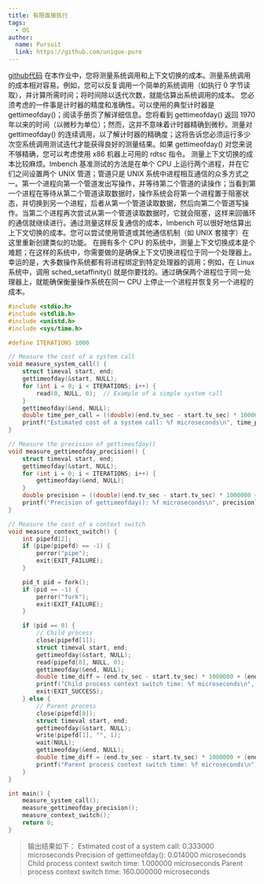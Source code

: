 ```yaml
---
title: 有限直接执行
tags: 
  - OS
author: 
  name: Pursuit
  link: https://github.com/unique-pure
---
```

[github代码](https://github.com/unique-pure/ostep/blob/main/Virtualization/03.Mechanism%3A%20Limited%20Direct%20Execution/README.md)
在本作业中，您将测量系统调用和上下文切换的成本。测量系统调用的成本相对容易。例如，您可以反复调用一个简单的系统调用（如执行 0 字节读取），并计算所需时间；将时间除以迭代次数，就能估算出系统调用的成本。
您必须考虑的一件事是计时器的精度和准确性。可以使用的典型计时器是 gettimeofday()；阅读手册页了解详细信息。您将看到 gettimeofday() 返回 1970 年以来的时间（以微秒为单位）；然而，这并不意味着计时器精确到微秒。测量对 gettimeofday() 的连续调用，以了解计时器的精确度；这将告诉您必须运行多少次空系统调用测试迭代才能获得良好的测量结果。如果 gettimeofday() 对您来说不够精确，您可以考虑使用 x86 机器上可用的 rdtsc 指令。
测量上下文切换的成本比较麻烦。lmbench 基准测试的方法是在单个 CPU 上运行两个进程，并在它们之间设置两个 UNIX 管道；管道只是 UNIX 系统中进程相互通信的众多方式之一。第一个进程向第一个管道发出写操作，并等待第二个管道的读操作；当看到第一个进程在等待从第二个管道读取数据时，操作系统会将第一个进程置于阻塞状态，并切换到另一个进程，后者从第一个管道读取数据，然后向第二个管道写操作。当第二个进程再次尝试从第一个管道读取数据时，它就会阻塞，这样来回循环的通信就继续进行。通过测量这样反复通信的成本，lmbench 可以很好地估算出上下文切换的成本。您可以尝试使用管道或其他通信机制（如 UNIX 套接字）在这里重新创建类似的功能。
在拥有多个 CPU 的系统中，测量上下文切换成本是个难题；在这样的系统中，你需要做的是确保上下文切换进程位于同一个处理器上。幸运的是，大多数操作系统都有将进程绑定到特定处理器的调用；例如，在 Linux 系统中，调用 sched_setaffinity() 就是你要找的。通过确保两个进程位于同一处理器上，就能确保衡量操作系统在同一 CPU 上停止一个进程并恢复另一个进程的成本。
```c
#include <stdio.h>
#include <stdlib.h>
#include <unistd.h>
#include <sys/time.h>

#define ITERATIONS 1000

// Measure the cost of a system call
void measure_system_call() {
    struct timeval start, end;
    gettimeofday(&start, NULL);
    for (int i = 0; i < ITERATIONS; i++) {
        read(0, NULL, 0);  // Example of a simple system call
    }
    gettimeofday(&end, NULL);
    double time_per_call = ((double)(end.tv_sec - start.tv_sec) * 1000000 + (end.tv_usec - start.tv_usec)) / ITERATIONS;
    printf("Estimated cost of a system call: %f microseconds\n", time_per_call);
}

// Measure the precision of gettimeofday()
void measure_gettimeofday_precision() {
    struct timeval start, end;
    gettimeofday(&start, NULL);
    for (int i = 0; i < ITERATIONS; i++) {
        gettimeofday(&end, NULL);
    }
    double precision = ((double)(end.tv_sec - start.tv_sec) * 1000000 + (end.tv_usec - start.tv_usec)) / ITERATIONS;
    printf("Precision of gettimeofday(): %f microseconds\n", precision);
}

// Measure the cost of a context switch
void measure_context_switch() {
    int pipefd[2];
    if (pipe(pipefd) == -1) {
        perror("pipe");
        exit(EXIT_FAILURE);
    }

    pid_t pid = fork();
    if (pid == -1) {
        perror("fork");
        exit(EXIT_FAILURE);
    }

    if (pid == 0) {
        // Child process
        close(pipefd[1]);
        struct timeval start, end;
        gettimeofday(&start, NULL);
        read(pipefd[0], NULL, 0);
        gettimeofday(&end, NULL);
        double time_diff = (end.tv_sec - start.tv_sec) * 1000000 + (end.tv_usec - start.tv_usec);
        printf("Child process context switch time: %f microseconds\n", time_diff);
        exit(EXIT_SUCCESS);
    } else {
        // Parent process
        close(pipefd[0]);
        struct timeval start, end;
        gettimeofday(&start, NULL);
        write(pipefd[1], "", 1);
        wait(NULL);
        gettimeofday(&end, NULL);
        double time_diff = (end.tv_sec - start.tv_sec) * 1000000 + (end.tv_usec - start.tv_usec);
        printf("Parent process context switch time: %f microseconds\n", time_diff);
    }
}

int main() {
    measure_system_call();
    measure_gettimeofday_precision();
    measure_context_switch();
    return 0;
}

```
> 输出结果如下：
> Estimated cost of a system call: 0.333000 microseconds
Precision of gettimeofday(): 0.014000 microseconds
Child process context switch time: 1.000000 microseconds
Parent process context switch time: 160.000000 microseconds
